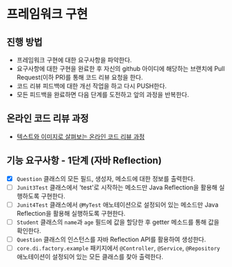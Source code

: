 # 프레임워크 구현
## 진행 방법
* 프레임워크 구현에 대한 요구사항을 파악한다.
* 요구사항에 대한 구현을 완료한 후 자신의 github 아이디에 해당하는 브랜치에 Pull Request(이하 PR)를 통해 코드 리뷰 요청을 한다.
* 코드 리뷰 피드백에 대한 개선 작업을 하고 다시 PUSH한다.
* 모든 피드백을 완료하면 다음 단계를 도전하고 앞의 과정을 반복한다.

## 온라인 코드 리뷰 과정
* [텍스트와 이미지로 살펴보는 온라인 코드 리뷰 과정](https://github.com/next-step/nextstep-docs/tree/master/codereview)

## 기능 요구사항 - 1단계 (자바 Reflection)
- [x] `Question` 클래스의 모든 필드, 생성자, 메소드에 대한 정보를 출력한다.
- [ ] `Junit3Test` 클래스에서 'test'로 시작하는 메소드만 Java Reflection을 활용해 실행하도록 구현한다.
- [ ] `Junit4Test` 클래스에서 `@MyTest` 애노테이션으로 설정되어 있는 메소드만 Java Reflection을 활용해 실행하도록 구현한다.
- [ ] `Student` 클래스의 `name`과 `age` 필드에 값을 할당한 후 getter 메소드를 통해 값을 확인한다.
- [ ] `Question` 클래스의 인스턴스를 자바 Reflection API를 활용하여 생성한다.
- [ ] `core.di.factory.example` 패키지에서 `@Controller`, `@Service`, `@Repository` 애노테이션이 설정되어 있는 모든 클래스를 찾아 출력한다.
